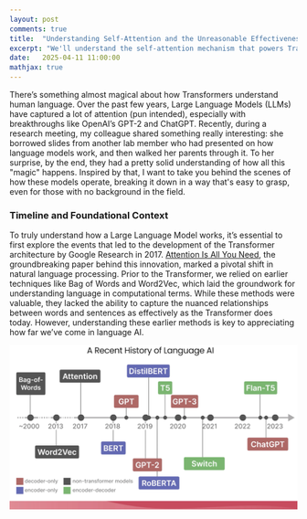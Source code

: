 ```yaml
---
layout: post
comments: true
title:  "Understanding Self-Attention and the Unreasonable Effectiveness of a Transformer"
excerpt: "We'll understand the self-attention mechanism that powers Transformer neural networks and go through an example by hand to understand these concepts. You can follow along!"
date:   2025-04-11 11:00:00
mathjax: true
---
```


There’s something almost magical about how Transformers understand human language. Over the past few years, Large Language Models (LLMs) have captured a lot of attention (pun intended), especially with breakthroughs like OpenAI’s GPT-2 and ChatGPT. Recently, during a research meeting, my colleague shared something really interesting: she borrowed slides from another lab member who had presented on how language models work, and then walked her parents through it. To her surprise, by the end, they had a pretty solid understanding of how all this "magic" happens. Inspired by that, I want to take you behind the scenes of how these models operate, breaking it down in a way that's easy to grasp, even for those with no background in the field.

### Timeline and Foundational Context
To truly understand how a Large Language Model works, it’s essential to first explore the events that led to the development of the Transformer architecture by Google Research in 2017. [Attention Is All You Need](https://arxiv.org/pdf/1706.03762), the groundbreaking paper behind this innovation, marked a pivotal shift in natural language processing. Prior to the Transformer, we relied on earlier techniques like Bag of Words and Word2Vec, which laid the groundwork for understanding language in computational terms. While these methods were valuable, they lacked the ability to capture the nuanced relationships between words and sentences as effectively as the Transformer does today. However, understanding these earlier methods is key to appreciating how far we’ve come in language AI.
<div class="imgcap">
<img src="/assets/transformer/timeline-nlp.png">
<div class="thecap" style="text-align:justify">